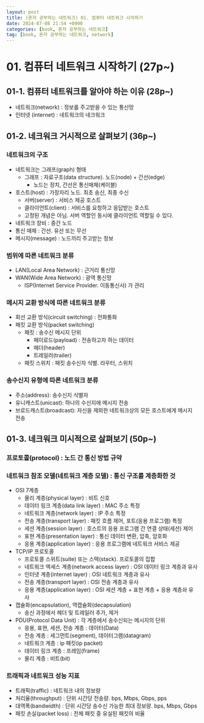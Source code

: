 ```yaml
---
layout: post
title: (혼자 공부하는 네트워크) 01. 컴퓨터 네트워크 시작하기
date: 2024-07-08 21:54 +0900
categories: [book, 혼자 공부하는 네트워크]
tag: [book, 혼자 공부하는 네트워크, network]
---
```


# 01. 컴퓨터 네트워크 시작하기 (27p~)

## 01-1. 컴퓨터 네트워크를 알아야 하는 이유 (28p~)

- 네트워크(network) : 정보를 주고받을 수 있는 통신망
- 인터넷 (internet) : 네트워크의 네크워크

## 01-2. 네크워크 거시적으로 살펴보기 (36p~)

### 네트워크의 구조

- 네트워크는 그래프(graph) 형태
  - 그래프 : 자료구조(data structure). 노드(node) + 간선(edge)
    - 노드는 장치, 간선은 통신매체(케이블)
- 호스트(host) : 가장자리 노드. 최초 송신, 최종 수신
  - 서버(server) : 서비스 제공 호스트
  - 클라이언트(client) : 서비스를 요청하고 응답받는 호스트
  - 고정된 개념은 아님. 서버 역할인 동시에 클라이언트 역할일 수 있다.
- 네트워크 장비 : 중간 노드
- 통신 매체 : 간선. 유선 또는 무선
- 메시지(message) : 노드끼리 주고받는 정보

### 범위에 따른 네트워크 분류

- LAN(Local Area Network) : 근거리 통신망
- WAN(Wide Area Network) : 광역 통신망
  - ISP(Internet Service Provider. 이동통신사) 가 관리

### 메시지 교환 방식에 따른 네트워크 분류

- 회선 교환 방식(circuit switching) : 전화통화
- 패킷 교환 방식(packet switching)
  - 패킷 : 송수신 메시지 단위
    - 페이로드(payload) : 전송하고자 하는 데이터
    - 헤더(header)
    - 트레일러(trailer)
  - 패킷 스위치 : 패킷 송수신자 식별. 라우터, 스위치

### 송수신지 유형에 따른 네트워크 분류

- 주소(address): 송수신지 식별자
- 유니캐스트(unicast): 하나의 수신지에 메시지 전송
- 브로드캐스트(broadcast): 자신을 제외한 네트워크상의 모든 호스트에게 메시지 전송

## 01-3. 네크워크 미시적으로 살펴보기 (50p~)

### 프로토콜(protocol) : 노드 간 통신 방법 규약

### 네트워크 참조 모델(네트워크 계층 모델) : 통신 구조를 계층화한 것

- OSI 7계층
  - 물리 계층(physical layer) : 비트 신호
  - 데이터 링크 계층(data link layer) : MAC 주소 특정
  - 네트워크 계층(network layer) : IP 주소 특정
  - 전송 계층(transport layer) : 패킷 흐름 제어, 포트(응용 프로그램) 특정
  - 세션 계층(session layer) : 호스트의 응용 프로그램 간 연결 상태(세션) 제어
  - 표현 계층(presentation layer) : 통신 데이터 변환, 압축, 암호화
  - 응용 계층(application layer) : 응용 프로그램에 네트워크 서비스 제공
- TCP/IP 프로토콜
  - 프로토콜 스위트(suite) 또는 스택(stack). 프로토콜의 집합
  - 네트워크 엑세스 계층(network access layer) : OSI 데이터 링크 계층과 유사
  - 인터넷 계층(internet layer) : OSI 네트워크 계층과 유사
  - 전송 계층(transport layer) : OSI 전송 계층과 유사
  - 응용 계층(application layer) : OSI 세션 계층 + 표현 계층 + 응용 계층솨 유사
- 캡슐화(encapsulation), 역캡슐화(decapsulation)
  - 송신 과정에서 헤더 및 트레일러 추가, 제거
- PDU(Protocol Data Unit) : 각 계층에서 송수신되는 메시지의 단위
  - 응용, 표현, 세션, 전송 계층 : 데이터(Data)
  - 전송 계층 : 세그먼트(segment), 데이터그램(datagram)
  - 네트워크 계층 : ip 패킷(ip packet)
  - 데이터 링크 계층 : 프레임(frame)
  - 물리 계층 : 비트(bit)

### 트래픽과 네트워크 성능 지표

- 트래픽(traffic) : 네트워크 내의 정보량
- 처리율(throughput) : 단위 시간당 전송량. bps, Mbps, Gbps, pps
- 대역폭(bandwidth) : 단위 시간당 송수신 가능한 최대 정보량. bps, Mbps, Gbps
- 패킷 손실(packet loss) : 전체 패킷 중 유실된 패킷의 비율
